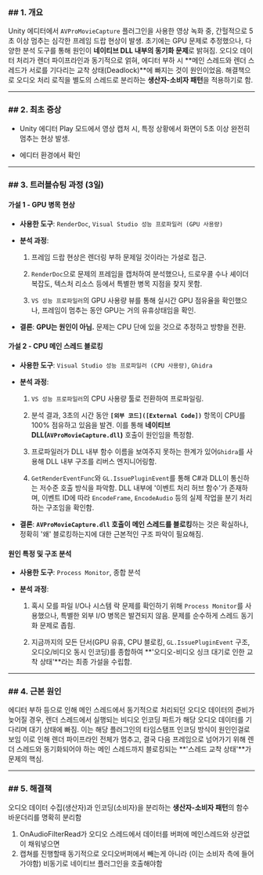 
### ## 1. 개요

Unity 에디터에서 `AVProMovieCapture` 플러그인을 사용한 영상 녹화 중, 간헐적으로 5초 이상 멈추는 심각한 프레임 드랍 현상이 발생. 초기에는 GPU 문제로 추정했으나, 다양한 분석 도구를 통해 원인이 **네이티브 DLL 내부의 동기화 문제**로 밝혀짐. 오디오 데이터 처리가 렌더 파이프라인과 동기적으로 얽혀, 에디터 부하 시 **메인 스레드와 렌더 스레드가 서로를 기다리는 교착 상태(Deadlock)**에 빠지는 것이 원인이었음. 해결책으로 오디오 처리 로직을 별도의 스레드로 분리하는 **생산자-소비자 패턴**을 적용하기로 함.

---

### ## 2. 최초 증상

- Unity 에디터 Play 모드에서 영상 캡처 시, 특정 상황에서 화면이 5초 이상 완전히 멈추는 현상 발생.
    
- 에디터 환경에서 확인
    

---

### ## 3. 트러블슈팅 과정 (3일)

#### **가설 1 - GPU 병목 현상**

- **사용한 도구**: `RenderDoc`, `Visual Studio 성능 프로파일러 (GPU 사용량)`
    
- **분석 과정**:
    
    1. 프레임 드랍 현상은 렌더링 부하 문제일 것이라는 가설로 접근.
        
    2. `RenderDoc`으로 문제의 프레임을 캡처하여 분석했으나, 드로우콜 수나 셰이더 복잡도, 텍스처 리소스 등에서 특별한 병목 지점을 찾지 못함.
        
    3. `VS 성능 프로파일러`의 GPU 사용량 뷰를 통해 실시간 GPU 점유율을 확인했으나, 프레임이 멈추는 동안 GPU는 거의 유휴상태임을 확인.
        
- **결론**: **GPU는 원인이 아님.** 문제는 CPU 단에 있을 것으로 추정하고 방향을 전환.
    

#### **가설 2 - CPU 메인 스레드 블로킹**

- **사용한 도구**: `Visual Studio 성능 프로파일러 (CPU 사용량)`, `Ghidra`
    
- **분석 과정**:
    
    1. `VS 성능 프로파일러`의 CPU 사용량 툴로 전환하여 프로파일링.
        
    2. 분석 결과, 3초의 시간 동안 **`[외부 코드]([External Code])`** 항목이 CPU를 100% 점유하고 있음을 발견. 이를 통해 **네이티브 DLL(`AVProMovieCapture.dll`)** 호출이 원인임을 특정함.
        
    3. 프로파일러가 DLL 내부 함수 이름을 보여주지 못하는 한계가 있어`Ghidra`를 사용해 DLL 내부 구조를 리버스 엔지니어링함.
        
    4. `GetRenderEventFunc`와 `GL.IssuePluginEvent`를 통해 C#과 DLL이 통신하는 저수준 호출 방식을 파악함. DLL 내부에 '이벤트 처리 허브 함수'가 존재하며, 이벤트 ID에 따라 `EncodeFrame`, `EncodeAudio` 등의 실제 작업을 분기 처리하는 구조임을 확인함.
        
- **결론**: **`AVProMovieCapture.dll` 호출이 메인 스레드를 블로킹**하는 것은 확실하나, 정확히 '왜' 블로킹하는지에 대한 근본적인 구조 파악이 필요해짐.
    

#### **원인 특정 및 구조 분석**

- **사용한 도구**: `Process Monitor`, 종합 분석
    
- **분석 과정**:
    
    1. 혹시 모를 파일 I/O나 시스템 락 문제를 확인하기 위해 `Process Monitor`를 사용했으나, 특별한 외부 I/O 병목은 발견되지 않음. 문제를 순수하게 스레드 동기화 문제로 좁힘.
        
    2. 지금까지의 모든 단서(GPU 유휴, CPU 블로킹, `GL.IssuePluginEvent` 구조, 오디오/비디오 동시 인코딩)를 종합하여 **'오디오-비디오 싱크 대기로 인한 교착 상태'**라는 최종 가설을 수립함.
    

---

### ## 4. 근본 원인

에디터 부하 등으로 인해 메인 스레드에서 동기적으로 처리되던 오디오 데이터의 준비가 늦어질 경우, 렌더 스레드에서 실행되는 비디오 인코딩 파트가 해당 오디오 데이터를 기다리며 대기 상태에 빠짐. 이는 해당 플러그인의 타임스탬프 인코딩 방식이 원인인걸로 보임 이로 인해 렌더 파이프라인 전체가 멈추고, 결국 다음 프레임으로 넘어가기 위해 렌더 스레드와 동기화되어야 하는 메인 스레드까지 블로킹되는 **'스레드 교착 상태'**가 문제의 핵심.

---

### ## 5. 해결책

오디오 데이터 수집(생산자)과 인코딩(소비자)을 분리하는 **생산자-소비자 패턴**의 함수 바운더리를 명확히 분리함

1. OnAudioFilterRead가 오디오 스레드에서 데이터를 버퍼에 메인스레드와 상관없이 채워넣으면
2. 캡쳐를 진행할때 동기적으로 오디오버퍼에서 빼는게 아니라 (이는 소비자 측에 들어가야함) 비동기로 네이티브 플러그인을 호출해야함
